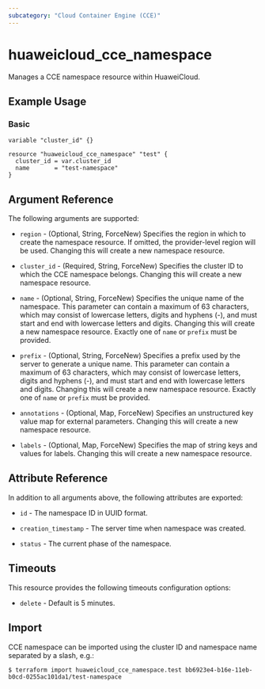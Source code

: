 ```yaml
---
subcategory: "Cloud Container Engine (CCE)"
---
```


# huaweicloud_cce_namespace

Manages a CCE namespace resource within HuaweiCloud.

## Example Usage

### Basic

```hcl
variable "cluster_id" {}

resource "huaweicloud_cce_namespace" "test" {
  cluster_id = var.cluster_id
  name       = "test-namespace"
}
```

## Argument Reference

The following arguments are supported:

* `region` - (Optional, String, ForceNew) Specifies the region in which to create the namespace resource.
  If omitted, the provider-level region will be used. Changing this will create a new namespace resource.

* `cluster_id` - (Required, String, ForceNew) Specifies the cluster ID to which the CCE namespace belongs.
  Changing this will create a new namespace resource.

* `name` - (Optional, String, ForceNew) Specifies the unique name of the namespace.
  This parameter can contain a maximum of 63 characters, which may consist of lowercase letters, digits and hyphens (-),
  and must start and end with lowercase letters and digits. Changing this will create a new namespace resource.
  Exactly one of `name` or `prefix` must be provided.

* `prefix` - (Optional, String, ForceNew) Specifies a prefix used by the server to generate a unique name.
  This parameter can contain a maximum of 63 characters, which may consist of lowercase letters, digits and
  hyphens (-), and must start and end with lowercase letters and digits.
  Changing this will create a new namespace resource. Exactly one of `name` or `prefix` must be provided.

* `annotations` - (Optional, Map, ForceNew) Specifies an unstructured key value map for external parameters.
  Changing this will create a new namespace resource.

* `labels` - (Optional, Map, ForceNew) Specifies the map of string keys and values for labels.
  Changing this will create a new namespace resource.

## Attribute Reference

In addition to all arguments above, the following attributes are exported:

* `id` - The namespace ID in UUID format.

* `creation_timestamp` - The server time when namespace was created.

* `status` - The current phase of the namespace.

## Timeouts

This resource provides the following timeouts configuration options:

* `delete` - Default is 5 minutes.

## Import

CCE namespace can be imported using the cluster ID and namespace name separated by a slash, e.g.:

```
$ terraform import huaweicloud_cce_namespace.test bb6923e4-b16e-11eb-b0cd-0255ac101da1/test-namespace
```
